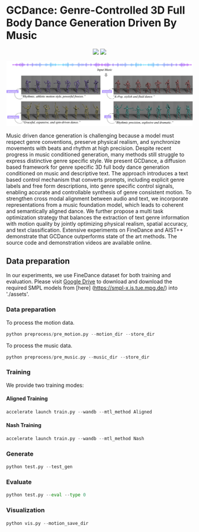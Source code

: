 
# GCDance: Genre-Controlled 3D Full Body Dance Generation Driven By Music

<div align="center">
<a href='https://xinranliu7715.github.io/gcdance/'><img src='https://img.shields.io/badge/Project-Page-Green'></a> 
<a href='https://arxiv.org/abs/2502.18309'><img src='https://img.shields.io/badge/ArXiv-2502.18309-red'></a> 

![GCDance cover](images/top-1.jpg)
</div>

Music driven dance generation is challenging because a model must respect genre conventions, preserve physical realism, and synchronize movements with beats and rhythm at high precision. Despite recent progress in music conditioned generation, many methods still struggle to express distinctive genre specific style. We present GCDance, a diffusion based framework for genre specific 3D full body dance generation conditioned on music and descriptive text. The approach introduces a text based control mechanism that converts prompts, including explicit genre labels and free form descriptions, into genre specific control signals, enabling accurate and controllable synthesis of genre consistent motion. To strengthen cross modal alignment between audio and text, we incorporate representations from a music foundation model, which leads to coherent and semantically aligned dance. We further propose a multi task optimization strategy that balances the extraction of text genre information with motion quality by jointly optimizing physical realism, spatial accuracy, and text classification. Extensive experiments on FineDance and AIST++ demonstrate that GCDance outperforms state of the art methods. The source code and demonstration videos are available online.





## Data preparation

In our experiments, we use FineDance dataset for both training and evaluation. Please visit [Google Drive](https://drive.google.com/file/d/1zQvWG9I0H4U3Zrm8d_QD_ehenZvqfQfS/view?usp=sharing) to download and download the required SMPL models from [here] (https://smpl-x.is.tue.mpg.de/) into './assets'.

### Data preparation
To process the motion data.
```python
python preprocess/pre_motion.py --motion_dir --store_dir
```
To process the music data.
```python 
python preprocess/pre_music.py --music_dir --store_dir
```


### Training
We provide two training modes:
#### Aligned Training
```python
accelerate launch train.py --wandb --mtl_method Aligned
```
#### Nash Training
```python
accelerate launch train.py --wandb --mtl_method Nash
```

### Generate

```python
python test.py --test_gen
```
### Evaluate

```python
python test.py --eval --type 0
```

### Visualization
```python
python vis.py --motion_save_dir 
```

